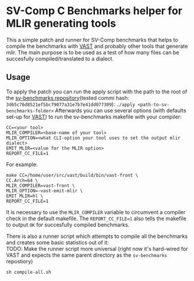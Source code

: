 # SV-Comp C Benchmarks helper for MLIR generating tools

This a simple patch and runner for SV-Comp benchmarks that helps to compile the benchmarks with [VAST](https://github.com/trailofbits/vast) and probably other tools that generate mlir.
The main purpose is to be used as a test of how many files can be succesfully compiled/translated to a dialect.

## Usage
To apply the patch you can run the apply script with the path to the root of the [sv-benchmarks repository](https://gitlab.com/sosy-lab/benchmarking/sv-benchmarks)(tested commi hash: `3d65c76d8521ef5bc79077a31e7b7e41dd077309`):
```./apply <path-to-sv-benchmarks-folder>```
Afterwards you can use several options (with defaults set-up for [VAST](https://github.com/trailofbits/vast)) to run the sv-benchmarks makefile with your compiler:
```
CC=<your tool>
MLIR_COMPILER=<base-name of your tool>
MLIR_OPTION=<what CLI-option your tool uses to set the output mlir dialect>
EMIT_MLIR=<value for the MLIR option>
REPORT_CC_FILE=1
```
For example:
```
make CC=/home/user/src/vast/build/bin/vast-front \
CC.Arch=64 \
MLIR_COMPILER=vast-front \
MLIR_OPTION=-vast-emit-mlir \
EMIT_MLIR=hl \
REPORT_CC_FILE=1
```
It is necessary to use the `MLIR_COMPILER` variable to circumvent a compiler check in the default makefile.
The `REPORT_CC_FILE=1` also tells the makefile to output `OK` for succesfully compiled benchmarks.

There is also a runner script which attempts to compile all the benchmarks and creates some basic statistics out of it:\
TODO: Make the runner script more universal (right now it's hard-wired for VAST and expects the same parent directory as the `sv-benchmarks` repostiory)
```
sh compile-all.sh
```
